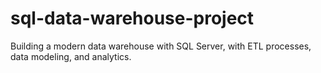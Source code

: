 # sql-data-warehouse-project
Building a modern data warehouse with SQL Server, with ETL processes, data modeling, and analytics. 
